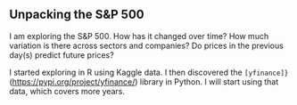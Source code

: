 ## Unpacking the S&P 500

I am exploring the S&P 500. How has it changed over time? How much variation is there across sectors and companies? Do prices in the previous day(s) predict future prices?

I started exploring in R using Kaggle data. I then discovered the `[yfinance]}`(https://pypi.org/project/yfinance/) library in Python. I will start using that data, which covers more years.
